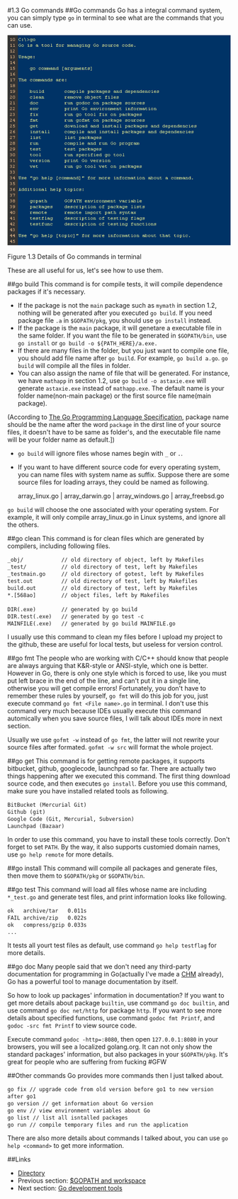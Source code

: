 #1.3 Go commands
##Go commands
Go has a integral command system, you can simply type `go` in terminal to see what are the commands that you can use.

![](images/1.3.go.png?raw=true)

Figure 1.3 Details of Go commands in terminal

These are all useful for us, let's see how to use them.

##go build
This command is for compile tests, it will compile dependence packages if it's necessary.

- If the package is not the `main` package such as `mymath` in section 1.2, nothing will be generated after you executed `go build`. If you need package file `.a` in `$GOPATH/pkg`, you should use `go install` instead.
- If the package is the `main` package, it will genetare a executable file in the same folder. If you want the file to be generated in `$GOPATH/bin`, use `go install` or `go build -o ${PATH_HERE}/a.exe.`
- If there are many files in the folder, but you just want to compile one file, you should add file name after `go build`. For example, `go build a.go`. `go build` will compile all the files in folder.
- You can also assign the name of file that will be generated. For instance, we have `mathapp` in section 1.2, use `go build -o astaxie.exe` will generate `astaxie.exe` instead of `mathapp.exe`. The default name is your folder name(non-main package) or the first source file name(main package).

(According to [The Go Programming Language Specification](https://golang.org/ref/spec), package name should be the name after the word `package` in the dirst line of your source files, it doesn't have to be same as folder's, and the executable file name will be your folder name as default.]) 

- `go build` will ignore files whose names begin with `_` or `.`.
- If you want to have different source code for every operating system, you can name files with system name as suffix. Suppose there are some source files for loading arrays, they could be named as following.
	
	array_linux.go | array_darwin.go | array_windows.go | array_freebsd.go
	
`go build` will choose the one associated with your operating system. For example, it will only compile array_linux.go in Linux systems, and ignore all the others.

##go clean
This command is for clean files which are generated by compilers, including following files. 
	
	_obj/            // old directory of object, left by Makefiles
	_test/           // old directory of test, left by Makefiles
	_testmain.go     // old directory of gotest, left by Makefiles
	test.out         // old directory of test, left by Makefiles
	build.out        // old directory of test, left by Makefiles
	*.[568ao]        // object files, left by Makefiles

	DIR(.exe)        // generated by go build
	DIR.test(.exe)   // generated by go test -c
	MAINFILE(.exe)   // generated by go build MAINFILE.go
	
I usually use this command to clean my files before I upload my project to the github, these are useful for local tests, but useless for version control.

##go fmt
The people who are working with C/C++ should know that people are always arguing that K&R-style or ANSI-style, which one is better. However in Go, there is only one style which is forced to use, like you must put left brace in the end of the line, and can't put it in a single line, otherwise you will get compile errors! Fortunately, you don't have to remember these rules by yourself, `go fmt` will do this job for you, just execute command `go fmt <File name>.go` in terminal. I don't use this command very much because IDEs usually execute this command automically when you save source files, I will talk about IDEs more in next section.

Usually we use `gofmt -w` instead of `go fmt`, the latter will not rewrite your source files after formated. `gofmt -w src` will format the whole project.

##go get
This command is for getting remote packages, it supports bitbucket, github, googlecode, launchpad so far. There are actually two things happening after we executed this command. The first thing download source code, and then executes `go install`. Before you use this command, make sure you have installed related tools as following.

	BitBucket (Mercurial Git)
	Github (git)
	Google Code (Git, Mercurial, Subversion)
	Launchpad (Bazaar)
	
In order to use this command, you have to install these tools correctly. Don't forget to set `PATH`. By the way, it also supports customied domain names, use `go help remote` for more details.

##go install
This command will compile all packages and generate files, then move them to `$GOPATH/pkg` or `$GOPATH/bin`.

##go test
This command will load all files whose name are including `*_test.go` and generate test files, and print information looks like following.

	ok   archive/tar   0.011s
	FAIL archive/zip   0.022s
	ok   compress/gzip 0.033s
	...
	
It tests all yourt test files as default, use command `go help testflag` for more details.

##go doc
Many people said that we don't need any third-party documentation for programming in Go(actually I've made a [CHM](https://github.com/astaxie/godoc) already), Go has a powerful tool to manage documentation by itself.

So how to look up packages' information in documentation? If you want to get more details about package `builtin`, use command `go doc builtin`, and use command `go doc net/http` for package `http`. If you want to see more details about specified functions, use command `godoc fmt Printf`, and `godoc -src fmt Printf` to view source code.

Execute command `godoc -http=:8080`, then open `127.0.0.1:8080` in your browsers, you will see a localized golang.org. It can not only show the standard packages' information, but also packages in your `$GOPATH/pkg`. It's great for people who are suffering from fucking
#GFW

##Other commands
Go provides more commands then I just talked about.

	go fix // upgrade code from old version before go1 to new version after go1
	go version // get information about Go version
	go env // view environment variables about Go
	go list // list all isntalled packages
	go run // compile temporary files and run the application
	
There are also more details about commands I talked about, you can use `go help <command>` to get more information.

##Links
- [Directory](preface.md)
- Previous section: [$GOPATH and workspace](01.2.md)
- Next section: [Go development tools](01.4.md)